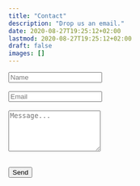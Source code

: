 ```yaml
---
title: "Contact"
description: "Drop us an email."
date: 2020-08-27T19:25:12+02:00
lastmod: 2020-08-27T19:25:12+02:00
draft: false
images: []
---
```


<div class="container contact-form">
  <form action="https://formkeep.com/f/0b93d40b88a8" method="POST" target="_blank">
    <div class="form-group">
      <div class="input-group">
        <input name="name" type="name" placeholder="Name" class="form-control border-left-0" required>
      </div>
      </br>
    </div>
    <div class="form-group">
      <div class="input-group">
        <input name="email" type="email" placeholder="Email" class="form-control border-left-0" required>
      </div>
    </div>
      </br>
    <div class="form-group">
      <textarea class="form-control" name="message" rows="5" placeholder="Message..." required></textarea>
    </div>
    </br>
    <input name="subscribe_0b93d40b88a8_39482" type="hidden">
</div>
    <button type="submit" class="form-control btn btn-primary">
      Send
    </button>
  </form>
</div>
